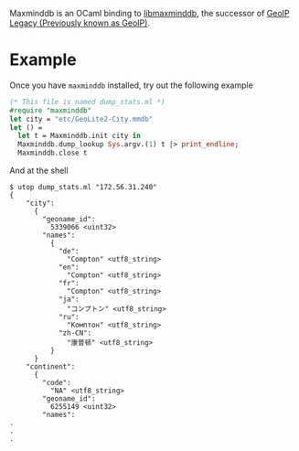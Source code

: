 Maxminddb is an OCaml binding to [libmaxminddb](https://github.com/maxmind/libmaxminddb),
the successor of [GeoIP Legacy (Previously known as
GeoIP)](http://dev.maxmind.com/geoip/).

# Example

Once you have `maxminddb` installed, try out the following example

```ocaml
(* This file is named dump_stats.ml *)
#require "maxminddb"
let city = "etc/GeoLite2-City.mmdb"
let () =
  let t = Maxminddb.init city in
  Maxminddb.dump_lookup Sys.argv.(1) t |> print_endline;
  Maxminddb.close t
```

And at the shell

```shell
$ utop dump_stats.ml "172.56.31.240"
{
    "city": 
      {
        "geoname_id": 
          5339066 <uint32>
        "names": 
          {
            "de": 
              "Compton" <utf8_string>
            "en": 
              "Compton" <utf8_string>
            "fr": 
              "Compton" <utf8_string>
            "ja": 
              "コンプトン" <utf8_string>
            "ru": 
              "Комптон" <utf8_string>
            "zh-CN": 
              "康普顿" <utf8_string>
          }
      }
    "continent": 
      {
        "code": 
          "NA" <utf8_string>
        "geoname_id": 
          6255149 <uint32>
        "names": 
.
.
.
```
